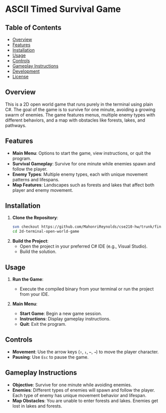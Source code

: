 # ASCII Timed Survival Game

## Table of Contents
- [Overview](#overview)
- [Features](#features)
- [Installation](#installation)
- [Usage](#usage)
- [Controls](#controls)
- [Gameplay Instructions](#gameplay-instructions)
- [Development](#development)
- [License](#license)

## Overview
This is a 2D open world game that runs purely in the terminal using plain C#. The goal of the game is to survive for one minute, avoiding a growing swarm of enemies. The game features menus, multiple enemy types with different behaviors, and a map with obstacles like forests, lakes, and pathways.

## Features
- **Main Menu**: Options to start the game, view instructions, or quit the program.
- **Survival Gameplay**: Survive for one minute while enemies spawn and follow the player.
- **Enemy Types**: Multiple enemy types, each with unique movement patterns and lifespans.
- **Map Features**: Landscapes such as forests and lakes that affect both player and enemy movement.

## Installation
1. **Clone the Repository**:
    ```bash
    svn checkout https://github.com/MahonriReynolds/cse210-hw/trunk/final/FinalProject 2d-terminal-open-world-game
    cd 2d-terminal-open-world-game
    ```
2. **Build the Project**:
    - Open the project in your preferred C# IDE (e.g., Visual Studio).
    - Build the solution.

## Usage
1. **Run the Game**:
    - Execute the compiled binary from your terminal or run the project from your IDE.

2. **Main Menu**:
    - **Start Game**: Begin a new game session.
    - **Instructions**: Display gameplay instructions.
    - **Quit**: Exit the program.

## Controls
- **Movement**: Use the arrow keys (`↑`, `↓`, `←`, `→`) to move the player character.
- **Pausing**: Use `Esc` to pause the game.

## Gameplay Instructions
- **Objective**: Survive for one minute while avoiding enemies.
- **Enemies**: Different types of enemies will spawn and follow the player. Each type of enemy has unique movement behavior and lifespan.
- **Map Obstacles**: You are unable to enter forests and lakes. Enemies get lost in lakes and forests.

